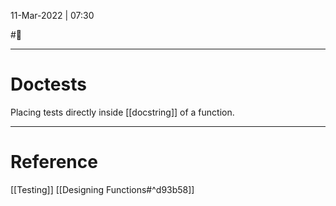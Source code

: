 11-Mar-2022 | 07:30

#📝 

---
# Doctests

Placing tests directly inside [[docstring]] of a function.


---
# Reference
[[Testing]]
[[Designing Functions#^d93b58]]